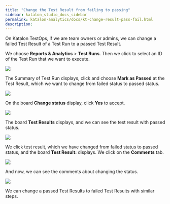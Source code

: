 ```yaml
---
title: "Change the Test Result from failing to passing" 
sidebar: katalon_studio_docs_sidebar
permalink: katalon-analytics/docs/kt-change-result-pass-fail.html
description: 
---
```


On Katalon TestOps, if we are team owners or admins, we can change a failed Test Result of a Test Run to a passed Test Result. 

We choose **Reports & Analytics** > **Test Runs**. Then we click to select an ID of the Test Run that we want to execute.

![](https://github.com/katalon-studio/docs-images/raw/master/katalon-analytics/docs/kt-change-result-pass-fail/kt_choose_test_run.png)

The Summary of Test Run displays, click and choose **Mark as Passed** at the Test Result, which we want to change from failed status to passed status.

![](https://github.com/katalon-studio/docs-images/raw/master/katalon-analytics/docs/kt-change-result-pass-fail/kt_id_mark_pass.png)

On the board **Change status** display, click **Yes** to accept.

![](https://github.com/katalon-studio/docs-images/raw/master/katalon-analytics/docs/kt-change-result-pass-fail/kt_change_status.png)

The board **Test Results** displays, and we can see the test result with passed status.

![](https://github.com/katalon-studio/docs-images/raw/master/katalon-analytics/docs/kt-change-result-pass-fail/kt_test_results_change.png)

We click test result, which we have changed from failed status to passed status, and the board **Test Result:** displays. We click on the **Comments** tab.

![](https://github.com/katalon-studio/docs-images/raw/master/katalon-analytics/docs/kt-change-result-pass-fail/kt_test_result_should_failed.png)

And now, we can see the comments about changing the status.

![](https://github.com/katalon-studio/docs-images/raw/master/katalon-analytics/docs/kt-change-result-pass-fail/kt_comment_result_pass_fail.png)

We can change a passed Test Results to failed Test Results with similar steps.

